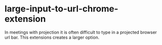 # large-input-to-url-chrome-extension
In meetings with projection it is often difficult to type in a projected browser url bar. This extensions creates a larger option.

